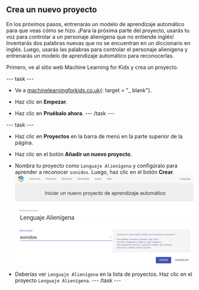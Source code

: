## Crea un nuevo proyecto
En los próximos pasos, entrenarás un modelo de aprendizaje automático para que veas cómo se hizo. ¡Para la próxima parte del proyecto, usarás tu voz para controlar a un personaje alienígena que no entiende inglés! Inventarás dos palabras nuevas que no se encuentran en un diccionario en inglés. Luego, usarás las palabras para controlar el personaje alienígena y entrenarás un modelo de aprendizaje automático para reconocerlas.

Primero, ve al sitio web Machine Learning for Kids y crea un proyecto.

--- task ---
+ Ve a [machinelearningforkids.co.uk](https://machinelearningforkids.co.uk/){: target = "_ blank"}.

+ Haz clic en **Empezar**.

+ Haz clic en **Pruébalo ahora**. --- /task ---

--- task ---
+ Haz clic en **Proyectos** en la barra de menú en la parte superior de la página.

+ Haz clic en el botón **Añadir un nuevo proyecto**.

+ Nombra tu proyecto como `Lenguaje Alienígena` y configúralo para aprender a reconocer `sonidos`. Luego, haz clic en el botón **Crear**. ![Creando un proyecto](images/create.png)

+ Deberías ver `Lenguaje Alienígena` en la lista de proyectos. Haz clic en el proyecto `Lenguaje Alienígena`. --- /task ---
